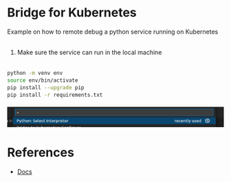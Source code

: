 
# Bridge for Kubernetes

Example on how to remote debug a python service running on Kubernetes
\
&nbsp;
1) Make sure the service can run in the local machine
\
&nbsp;
```bash
python -m venv env
source env/bin/activate
pip install --upgrade pip
pip install -r requirements.txt
```

<p align="center">
  <img src="/res/Bridge/01.png" />
</p>

# References
 * [Docs](https://docs.dapr.io/developing-applications/debugging/bridge-to-kubernetes/)